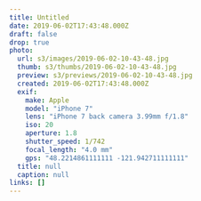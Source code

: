 ```yaml
---
title: Untitled
date: 2019-06-02T17:43:48.000Z
draft: false
drop: true
photo:
  url: s3/images/2019-06-02-10-43-48.jpg
  thumb: s3/thumbs/2019-06-02-10-43-48.jpg
  preview: s3/previews/2019-06-02-10-43-48.jpg
  created: 2019-06-02T17:43:48.000Z
  exif:
    make: Apple
    model: "iPhone 7"
    lens: "iPhone 7 back camera 3.99mm f/1.8"
    iso: 20
    aperture: 1.8
    shutter_speed: 1/742
    focal_length: "4.0 mm"
    gps: "48.2214861111111 -121.942711111111"
  title: null
  caption: null
links: []
---
```

